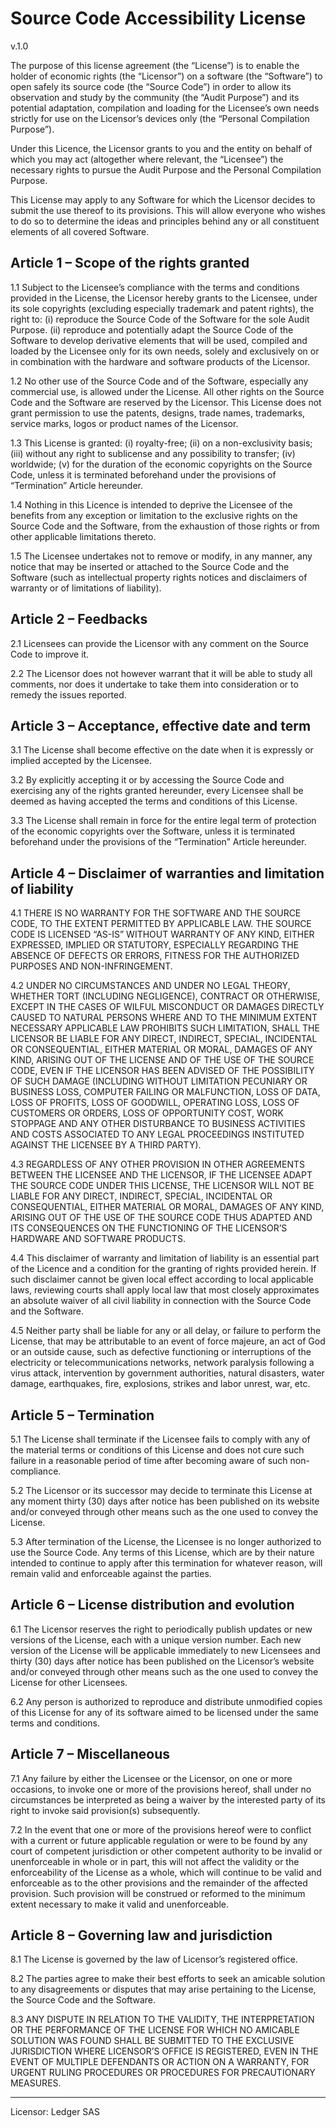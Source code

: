 # Source Code Accessibility License
v.1.0

The purpose of this license agreement (the “License”) is to enable the holder of economic rights (the “Licensor”) on a software (the “Software”) to open safely its source code (the “Source Code”) in order to allow its observation and study by the community (the “Audit Purpose”) and its potential adaptation, compilation and loading for the Licensee’s own needs strictly for use on the Licensor’s devices only (the “Personal Compilation Purpose”).

Under this Licence, the Licensor grants to you and the entity on behalf of which you may act (altogether where relevant, the “Licensee”) the necessary rights to pursue the Audit Purpose and the Personal Compilation Purpose.

This License may apply to any Software for which the Licensor decides to submit the use thereof to its provisions. This will allow everyone who wishes to do so to determine the ideas and principles behind any or all constituent elements of all covered Software.

## Article 1 – Scope of the rights granted 
1.1 Subject to the Licensee’s compliance with the terms and conditions provided in the License, the Licensor hereby grants to the Licensee, under its sole copyrights (excluding especially trademark and patent rights), the right to:
(i) reproduce the Source Code of the Software for the sole Audit Purpose.
(ii) reproduce and potentially adapt the Source Code of the Software to develop derivative elements that will be used, compiled and loaded by the Licensee only for its own needs, solely and exclusively on or in combination with the hardware and software products of the Licensor.

1.2 No other use of the Source Code and of the Software, especially any commercial use, is allowed under the License. All other rights on the Source Code and the Software are reserved by the Licensor. This License does not grant permission to use the patents, designs, trade names, trademarks, service marks, logos or product names of the Licensor.

1.3 This License is granted:
    (i) royalty-free;
    (ii) on a non-exclusivity basis;
    (iii) without any right to sublicense and any possibility to transfer;
    (iv) worldwide;
    (v) for the duration of the economic copyrights on the Source Code, unless it is terminated beforehand under the provisions of “Termination” Article hereunder. 

1.4 Nothing in this Licence is intended to deprive the Licensee of the benefits from any exception or limitation to the exclusive rights on the Source Code and the Software, from the exhaustion of those rights or from other applicable limitations thereto.

1.5 The Licensee undertakes not to remove or modify, in any manner, any notice that may be inserted or attached to the Source Code and the Software (such as intellectual property rights notices and disclaimers of warranty or of limitations of liability).

## Article 2 – Feedbacks
2.1 Licensees can provide the Licensor with any comment on the Source Code to improve it.

2.2 The Licensor does not however warrant that it will be able to study all comments, nor does it undertake to take them into consideration or to remedy the issues reported.

## Article 3 – Acceptance, effective date and term 
3.1 The License shall become effective on the date when it is expressly or implied accepted by the Licensee.

3.2 By explicitly accepting it or by accessing the Source Code and exercising any of the rights granted hereunder, every Licensee shall be deemed as having accepted the terms and conditions of this License.

3.3 The License shall remain in force for the entire legal term of protection of the economic copyrights over the Software, unless it is terminated beforehand under the provisions of the “Termination” Article hereunder.

## Article 4 – Disclaimer of warranties and limitation of liability
4.1 THERE IS NO WARRANTY FOR THE SOFTWARE AND THE SOURCE CODE, TO THE EXTENT PERMITTED BY APPLICABLE LAW. THE SOURCE CODE IS LICENSED “AS-IS” WITHOUT WARRANTY OF ANY KIND, EITHER EXPRESSED, IMPLIED OR STATUTORY, ESPECIALLY REGARDING THE ABSENCE OF DEFECTS OR ERRORS, FITNESS FOR THE AUTHORIZED PURPOSES AND NON-INFRINGEMENT.

4.2 UNDER NO CIRCUMSTANCES AND UNDER NO LEGAL THEORY, WHETHER TORT (INCLUDING NEGLIGENCE), CONTRACT OR OTHERWISE, EXCEPT IN THE CASES OF WILFUL MISCONDUCT OR DAMAGES DIRECTLY CAUSED TO NATURAL PERSONS WHERE AND TO THE MINIMUM EXTENT NECESSARY APPLICABLE LAW PROHIBITS SUCH LIMITATION, SHALL THE LICENSOR BE LIABLE FOR ANY DIRECT, INDIRECT, SPECIAL, INCIDENTAL OR CONSEQUENTIAL, EITHER MATERIAL OR MORAL, DAMAGES OF ANY KIND, ARISING OUT OF THE LICENSE AND OF THE USE OF THE SOURCE CODE, EVEN IF THE LICENSOR HAS BEEN ADVISED OF THE POSSIBILITY OF SUCH DAMAGE (INCLUDING WITHOUT LIMITATION PECUNIARY OR BUSINESS LOSS, COMPUTER FAILING OR MALFUNCTION, LOSS OF DATA, LOSS OF PROFITS, LOSS OF GOODWILL, OPERATING LOSS, LOSS OF CUSTOMERS OR ORDERS, LOSS OF OPPORTUNITY COST, WORK STOPPAGE AND ANY OTHER DISTURBANCE TO BUSINESS ACTIVITIES AND COSTS ASSOCIATED TO ANY LEGAL PROCEEDINGS INSTITUTED AGAINST THE LICENSEE BY A THIRD PARTY).

4.3 REGARDLESS OF ANY OTHER PROVISION IN OTHER AGREEMENTS BETWEEN THE LICENSEE AND THE LICENSOR, IF THE LICENSEE ADAPT THE SOURCE CODE UNDER THIS LICENSE, THE LICENSOR WILL NOT BE LIABLE FOR ANY DIRECT, INDIRECT, SPECIAL, INCIDENTAL OR CONSEQUENTIAL, EITHER MATERIAL OR MORAL, DAMAGES OF ANY KIND, ARISING OUT OF THE USE OF THE SOURCE CODE THUS ADAPTED AND ITS CONSEQUENCES ON THE FUNCTIONING OF THE LICENSOR’S HARDWARE AND SOFTWARE PRODUCTS.

4.4 This disclaimer of warranty and limitation of liability is an essential part of the Licence and a condition for the granting of rights provided herein. If such disclaimer cannot be given local effect according to local applicable laws, reviewing courts shall apply local law that most closely approximates an absolute waiver of all civil liability in connection with the Source Code and the Software.

4.5 Neither party shall be liable for any or all delay, or failure to perform the License, that may be attributable to an event of force majeure, an act of God or an outside cause, such as defective functioning or interruptions of the electricity or telecommunications networks, network paralysis following a virus attack, intervention by government authorities, natural disasters, water damage, earthquakes, fire, explosions, strikes and labor unrest, war, etc.

## Article 5 – Termination
5.1 The License shall terminate if the Licensee fails to comply with any of the material terms or conditions of this License and does not cure such failure in a reasonable period of time after becoming aware of such non-compliance. 

5.2 The Licensor or its successor may decide to terminate this License at any moment thirty (30) days after notice has been published on its website and/or conveyed through other means such as the one used to convey the License.

5.3 After termination of the License, the Licensee is no longer authorized to use the Source Code. Any terms of this License, which are by their nature intended to continue to apply after this termination for whatever reason, will remain valid and enforceable against the parties.

## Article 6 – License distribution and evolution
6.1 The Licensor reserves the right to periodically publish updates or new versions of the License, each with a unique version number. Each new version of the License will be applicable immediately to new Licensees and thirty (30) days after notice has been published on the Licensor’s website and/or conveyed through other means such as the one used to convey the License for other Licensees.

6.2 Any person is authorized to reproduce and distribute unmodified copies of this License for any of its software aimed to be licensed under the same terms and conditions.

## Article 7 – Miscellaneous
7.1 Any failure by either the Licensee or the Licensor, on one or more occasions, to invoke one or more of the provisions hereof, shall under no circumstances be interpreted as being a waiver by the interested party of its right to invoke said provision(s) subsequently.

7.2 In the event that one or more of the provisions hereof were to conflict with a current or future applicable regulation or were to be found by any court of competent jurisdiction or other competent authority to be invalid or unenforceable in whole or in part, this will not affect the validity or the enforceability of the License as a whole, which will continue to be valid and enforceable as to the other provisions and the remainder of the affected provision. Such provision will be construed or reformed to the minimum extent necessary to make it valid and unenforceable.

## Article 8 – Governing law and jurisdiction
8.1 The License is governed by the law of Licensor’s registered office. 

8.2 The parties agree to make their best efforts to seek an amicable solution to any disagreements or disputes that may arise pertaining to the License, the Source Code and the Software.

8.3 ANY DISPUTE IN RELATION TO THE VALIDITY, THE INTERPRETATION OR THE PERFORMANCE OF THE LICENSE FOR WHICH NO AMICABLE SOLUTION WAS FOUND SHALL BE SUBMITTED TO THE EXCLUSIVE JURISDICTION WHERE LICENSOR’S OFFICE IS REGISTERED, EVEN IN THE EVENT OF MULTIPLE DEFENDANTS OR ACTION ON A WARRANTY, FOR URGENT RULING PROCEDURES OR PROCEDURES FOR PRECAUTIONARY MEASURES.

_______________

Licensor: Ledger SAS 